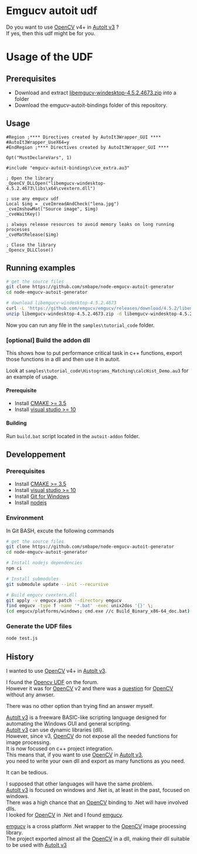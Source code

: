# Emgucv autoit udf

Do you want to use [OpenCV](https://opencv.org/) v4+ in [AutoIt v3](https://www.autoitscript.com/) ?  
If yes, then this udf might be for you.

# Usage of the UDF

## Prerequisites

  - Download and extract [libemgucv-windesktop-4.5.2.4673.zip](https://github.com/emgucv/emgucv/releases/download/4.5.2/libemgucv-windesktop-4.5.2.4673.zip) into a folder
  - Download the emgucv-autoit-bindings folder of this repository.

## Usage

```autoit
#Region ;**** Directives created by AutoIt3Wrapper_GUI ****
#AutoIt3Wrapper_UseX64=y
#EndRegion ;**** Directives created by AutoIt3Wrapper_GUI ****

Opt("MustDeclareVars", 1)

#include "emgucv-autoit-bindings\cve_extra.au3"

; Open the library
_OpenCV_DLLOpen("libemgucv-windesktop-4.5.2.4673\libs\x64\cvextern.dll")

; use any emgucv udf
Local $img = _cveImreadAndCheck("lena.jpg")
_cveImshowMat("Source image", $img)
_cveWaitKey()

; always release resources to avoid memory leaks on long running processes
_cveMatRelease($img)

; Close the library
_Opencv_DLLClose()

```

## Running examples

```sh
# get the source files
git clone https://github.com/smbape/node-emgucv-autoit-generator
cd node-emgucv-autoit-generator

# download libemgucv-windesktop-4.5.2.4673 
curl -L 'https://github.com/emgucv/emgucv/releases/download/4.5.2/libemgucv-windesktop-4.5.2.4673.zip' -o libemgucv-windesktop-4.5.2.4673.zip
unzip libemgucv-windesktop-4.5.2.4673.zip -d libemgucv-windesktop-4.5.2.4673

```

Now you can run any file in the `samples\tutorial_code` folder.

### \[optional\] Build the addon dll

This shows how to put performance critical task in c++ functions, export those functions in a dll and then use it in autoit.

Look at `samples\tutorial_code\Histograms_Matching\calcHist_Demo.au3` for an example of usage.

#### Prerequisite

  - Install [CMAKE >= 3.5](https://cmake.org/download/)
  - Install [visual studio >= 10](https://visualstudio.microsoft.com/vs/community/)

#### Building

Run `build.bat` script located in the `autoit-addon` folder. 

## Developpement

### Prerequisites

  - Install [CMAKE >= 3.5](https://cmake.org/download/)
  - Install [visual studio >= 10](https://visualstudio.microsoft.com/vs/community/)
  - Install [Git for Windows](https://gitforwindows.org/)
  - Install [nodejs](https://nodejs.org/en/download/)

### Environment

In Git BASH, excute the following commands

```sh
# get the source files
git clone https://github.com/smbape/node-emgucv-autoit-generator
cd node-emgucv-autoit-generator

# Install nodejs dependencies
npm ci

# Install submodules
git submodule update --init --recursive

# Build emgucv cvextern.dll
git apply -v emgucv.patch --directory emgucv
find emgucv -type f -name '*.bat' -exec unix2dos '{}' \;
(cd emgucv/platforms/windows; cmd.exe //c Build_Binary_x86-64_doc.bat)
```

### Generate the UDF files

```sh
node test.js
```

## History

I wanted to use [OpenCV](https://opencv.org/) v4+ in [AutoIt v3](https://www.autoitscript.com/).

I found the [Opencv UDF](https://www.autoitscript.com/forum/topic/160732-opencv-udf/) on the forum.  
However it was for [OpenCV](https://opencv.org/) v2 and there was a [question](https://www.autoitscript.com/forum/topic/160732-opencv-udf/?do=findComment&comment=1441185) for [OpenCV](https://opencv.org/) without any anwser.

There was no other option than trying find an answer myself.

[AutoIt v3](https://www.autoitscript.com/) is a freeware BASIC-like scripting language designed for automating the Windows GUI and general scripting.  
[AutoIt v3](https://www.autoitscript.com/) can use dynamic libraries (dll).  
However, since v3, [OpenCV](https://opencv.org/) do not expose all the needed functions for image processing.  
It is now focused on c++ project integration.  
This means that, if you want to use [OpenCV](https://opencv.org/) in [AutoIt v3](https://www.autoitscript.com/),   
you need to write your own dll and export as many functions as you need.

It can be tedious.

I supposed that other languages will have the same problem.  
[AutoIt v3](https://www.autoitscript.com/) is focused on windows and .Net is, at least in the past, focused on windows.  
There was a high chance that an [OpenCV](https://opencv.org/) binding to .Net will have involved dlls.  
I looked for [OpenCV](https://opencv.org/) in .Net and I found [emgucv](https://github.com/emgucv/emgucv).

[emgucv](https://github.com/emgucv/emgucv) is a cross platform .Net wrapper to the [OpenCV](https://opencv.org/) image processing library.  
The project exported almost all the [OpenCV](https://opencv.org/) in a dll, making their dll suitable to be used with [AutoIt v3](https://www.autoitscript.com/)
